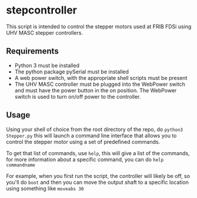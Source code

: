 # stepcontroller
This script is intended to control the stepper motors used at FRIB FDSi using UHV MASC stepper controllers. 

## Requirements
* Python 3 must be installed
* The python package pySerial must be installed
* A web power switch, with the appropriate shell scripts must be present
* The UHV MASC controller must be plugged into the WebPower switch and must have the power button in the on position. The WebPower switch is used to turn on/off power to the controller.

## Usage
Using your shell of choice from the root directory of the repo, do
```python3 Stepper.py```
this will launch a command line interface that allows you to control the stepper motor using a set of predefined commands. 

To get that list of commands, use ```help```, this will give a list of the commands, for more information about a specific command, you can do ```help commandname``` 

For example, when you first run the script, the controller will likely be off, so you'll do `boot` and then you can move the output shaft to a specific location using something like `moveabs 30`

